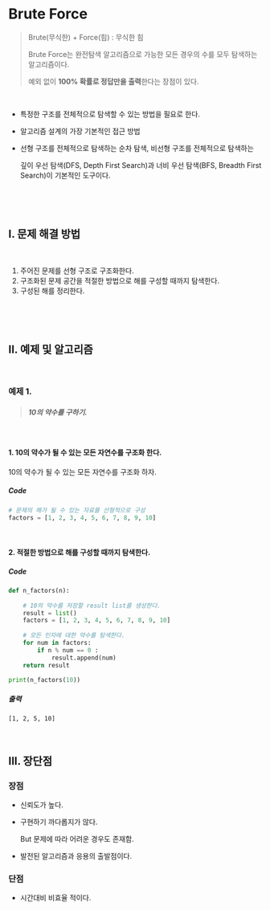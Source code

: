 # Brute Force

> Brute(무식한) + Force(힘) : 무식한 힘
>
> Brute Force는 완전탐색 알고리즘으로 가능한 모든 경우의 수를 모두 탐색하는 알고리즘이다.
>
> 예외 없이 **100% 확률로 정답만을 출력**한다는 장점이 있다.

​                 

- 특정한 구조를 전체적으로 탐색할 수 있는 방법을 필요로 한다.

- 알고리즘 설계의 가장 기본적인 접근 방법

- 선형 구조를 전체적으로 탐색하는 순차 탐색, 비선형 구조를 전체적으로 탐색하는 

  깊이 우선 탐색(DFS, Depth First Search)과 너비 우선 탐색(BFS, Breadth First Search)이 기본적인 도구이다.

​            

​                      

## I. 문제 해결 방법

​                       

1. 주어진 문제를 선형 구조로 구조화한다.
2. 구조화된 문제 공간을 적절한 방법으로 해를 구성할 때까지 탐색한다.
3. 구성된 해를 정리한다.

​               

​                  

## II. 예제 및 알고리즘

​                    

### 예제 1.

> 	##### 10의 약수를 구하기.

​                

#### 1. 10의 약수가 될 수 있는 모든 자연수를 구조화 한다.

10의 약수가 될 수 있는 모든 자연수를 구조화 하자.              

##### Code

```python
# 문제의 해가 될 수 있는 자료를 선형적으로 구성
factors = [1, 2, 3, 4, 5, 6, 7, 8, 9, 10] 
```

​                            

#### 2. 적절한 방법으로 해를 구성할 때까지 탐색한다.

##### Code

```python
def n_factors(n):
    
    # 10의 약수를 저장할 result list를 생성한다.
    result = list()
    factors = [1, 2, 3, 4, 5, 6, 7, 8, 9, 10] 
    
    # 모든 인자에 대한 약수를 탐색한다.
    for num in factors:
        if n % num == 0 :
            result.append(num)
    return result        

print(n_factors(10))
```

##### 출력

```
[1, 2, 5, 10]
```

​                 

## III. 장단점



### 장점

- 신뢰도가 높다.

- 구현하기 까다롭지가 않다. 

  But 문제에 따라 어려운 경우도 존재함.

- 발전된 알고리즘과 응용의 출발점이다.



### 단점

- 시간대비 비효율 적이다.